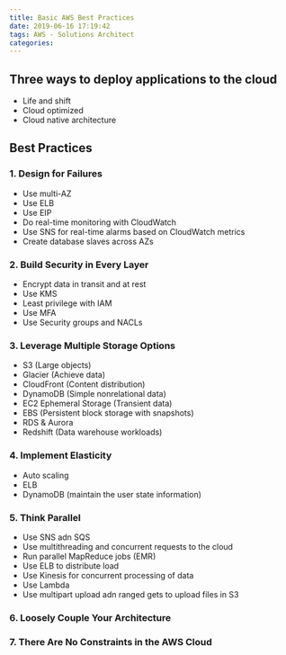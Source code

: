 ```yaml
---
title: Basic AWS Best Practices
date: 2019-06-16 17:19:42
tags: AWS - Solutions Architect
categories:
---
```


## Three ways to deploy applications to the cloud
* Life and shift
* Cloud optimized
* Cloud native architecture

## Best Practices

### 1. Design for Failures
* Use multi-AZ
* Use ELB
* Use EIP
* Do real-time monitoring with CloudWatch
* Use SNS for real-time alarms based on CloudWatch metrics
* Create database slaves across AZs

### 2. Build Security in Every Layer
* Encrypt data in transit and at rest
* Use KMS
* Least privilege with IAM
* Use MFA
* Use Security groups and NACLs

### 3. Leverage Multiple Storage Options
* S3 (Large objects)
* Glacier (Achieve data)
* CloudFront (Content distribution)
* DynamoDB (Simple nonrelational data)
* EC2 Ephemeral Storage (Transient data)
* EBS (Persistent block storage with snapshots)
* RDS & Aurora
* Redshift (Data warehouse workloads)

### 4. Implement Elasticity
* Auto scaling
* ELB
* DynamoDB (maintain the user state information)

### 5. Think Parallel
* Use SNS adn SQS
* Use multithreading and concurrent requests to the cloud
* Run parallel MapReduce jobs (EMR)
* Use ELB to distribute load
* Use Kinesis for concurrent processing of data
* Use Lambda
* Use multipart upload adn ranged gets to upload files in S3

### 6. Loosely Couple Your Architecture

### 7. There Are No Constraints in the AWS Cloud
